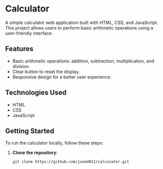 # Calculator

A simple calculator web application built with HTML, CSS, and JavaScript. This project allows users to perform basic arithmetic operations using a user-friendly interface.

## Features

- Basic arithmetic operations: addition, subtraction, multiplication, and division.
- Clear button to reset the display.
- Responsive design for a better user experience.

## Technologies Used

- HTML
- CSS
- JavaScript

## Getting Started

To run the calculator locally, follow these steps:

1. **Clone the repository**:
   ```bash
   git clone https://github.com/juned012/calculator.git
